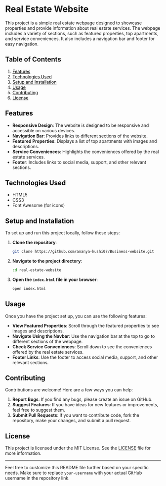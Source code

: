 # Real Estate Website

This project is a simple real estate webpage designed to showcase properties and provide information about real estate services. The webpage includes a variety of sections, such as featured properties, top apartments, and service conveniences. It also includes a navigation bar and footer for easy navigation.

## Table of Contents
1. [<span style="color: black;">Features</span>](#features)
2. [<span style="color: black;">Technologies Used</span>](#technologies-used)
3. [<span style="color: black;">Setup and Installation</span>](#setup-and-installation)
4. [<span style="color: black;">Usage</span>](#usage)
5. [<span style="color: black;">Contributing</span>](#contributing)
6. [<span style="color: black;">License</span>](#license)

## <span style="color: black;">Features</span>

- **Responsive Design**: The website is designed to be responsive and accessible on various devices.
- **Navigation Bar**: Provides links to different sections of the website.
- **Featured Properties**: Displays a list of top apartments with images and descriptions.
- **Service Conveniences**: Highlights the conveniences offered by the real estate services.
- **Footer**: Includes links to social media, support, and other relevant sections.

## <span style="color: black;">Technologies Used</span>

- HTML5
- CSS3
- Font Awesome (for icons)

## <span style="color: black;">Setup and Installation</span>

To set up and run this project locally, follow these steps:

1. **Clone the repository**:
    ```bash
    git clone https://github.com/ananya-kushi07/Business-website.git
    ```
2. **Navigate to the project directory**:
    ```bash
    cd real-estate-website
    ```
3. **Open the `index.html` file in your browser**:
    ```bash
    open index.html
    ```

## <span style="color: black;">Usage</span>

Once you have the project set up, you can use the following features:

- **View Featured Properties**: Scroll through the featured properties to see images and descriptions.
- **Navigate Using the Navbar**: Use the navigation bar at the top to go to different sections of the webpage.
- **Check Service Conveniences**: Scroll down to see the conveniences offered by the real estate services.
- **Footer Links**: Use the footer to access social media, support, and other relevant sections.

## <span style="color: black;">Contributing</span>

Contributions are welcome! Here are a few ways you can help:

1. **Report Bugs**: If you find any bugs, please create an issue on GitHub.
2. **Suggest Features**: If you have ideas for new features or improvements, feel free to suggest them.
3. **Submit Pull Requests**: If you want to contribute code, fork the repository, make your changes, and submit a pull request.

## <span style="color: black;">License</span>

This project is licensed under the MIT License. See the [LICENSE](LICENSE) file for more information.

---

Feel free to customize this README file further based on your specific needs. Make sure to replace `your-username` with your actual GitHub username in the repository link.
